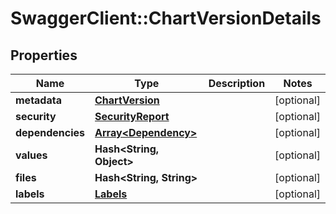 # SwaggerClient::ChartVersionDetails

## Properties
Name | Type | Description | Notes
------------ | ------------- | ------------- | -------------
**metadata** | [**ChartVersion**](ChartVersion.md) |  | [optional] 
**security** | [**SecurityReport**](SecurityReport.md) |  | [optional] 
**dependencies** | [**Array&lt;Dependency&gt;**](Dependency.md) |  | [optional] 
**values** | **Hash&lt;String, Object&gt;** |  | [optional] 
**files** | **Hash&lt;String, String&gt;** |  | [optional] 
**labels** | [**Labels**](Labels.md) |  | [optional] 


